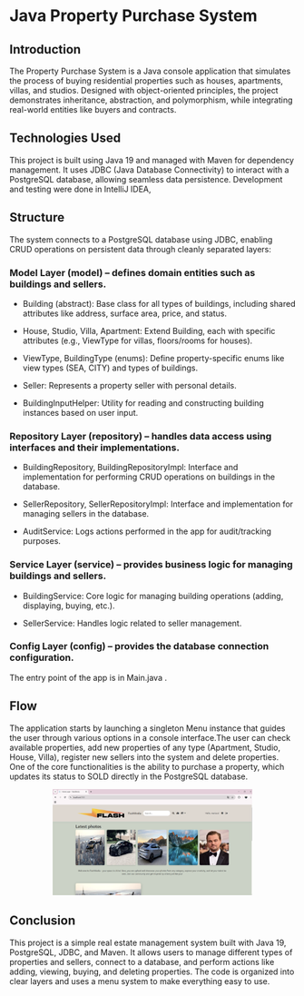 # Java Property Purchase System
 
## Introduction
The Property Purchase System is a Java console application that simulates the process of buying residential properties such as houses, apartments, villas, and studios. Designed with object-oriented principles, the project demonstrates inheritance, abstraction, and polymorphism, while integrating real-world entities like buyers and contracts.

## Technologies Used
This project is built using Java 19 and managed with Maven for dependency management. It uses JDBC (Java Database Connectivity) to interact with a PostgreSQL database, allowing seamless data persistence. Development and testing were done in IntelliJ IDEA,

## Structure
The system connects to a PostgreSQL database using JDBC, enabling CRUD operations on persistent data through cleanly separated layers:

### Model Layer (model) – defines domain entities such as buildings and sellers.

- Building (abstract): Base class for all types of buildings, including shared attributes like address, surface area, price, and status.

- House, Studio, Villa, Apartment: Extend Building, each with specific attributes (e.g., ViewType for villas, floors/rooms for houses).

- ViewType, BuildingType (enums): Define property-specific enums like view types (SEA, CITY) and types of buildings.

- Seller: Represents a property seller with personal details.

- BuildingInputHelper: Utility for reading and constructing building instances based on user input.

### Repository Layer (repository) – handles data access using interfaces and their implementations.
  
- BuildingRepository, BuildingRepositoryImpl: Interface and implementation for performing CRUD operations on buildings in the database.

- SellerRepository, SellerRepositoryImpl: Interface and implementation for managing sellers in the database.

- AuditService: Logs actions performed in the app for audit/tracking purposes.

### Service Layer (service) – provides business logic for managing buildings and sellers.

- BuildingService: Core logic for managing building operations (adding, displaying, buying, etc.).

- SellerService: Handles logic related to seller management.

### Config Layer (config) – provides the database connection configuration.

The entry point of the app is in Main.java .


## Flow
The application starts by launching a singleton Menu instance that guides the user through various options in a console interface.The user can check available properties, add new properties of any type (Apartment, Studio, House, Villa), register new sellers into the system and delete properties. One of the core functionalities is the ability to purchase a property, which updates its status to SOLD directly in the PostgreSQL database. 
<p align="center">
    <img src="https://github.com/mariaxadina/ASP.NET-Core-Application-FlashMedia/blob/main/images/1.png" width="70%" />
</p>

## Conclusion
This project is a simple real estate management system built with Java 19, PostgreSQL, JDBC, and Maven. It allows users to manage different types of properties and sellers, connect to a database, and perform actions like adding, viewing, buying, and deleting properties. The code is organized into clear layers and uses a menu system to make everything easy to use.
